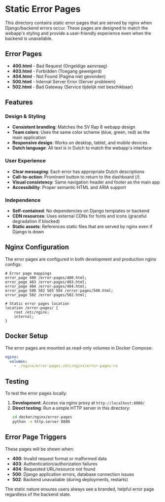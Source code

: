 # Static Error Pages

This directory contains static error pages that are served by nginx when Django/backend errors occur. These pages are designed to match the webapp's styling and provide a user-friendly experience even when the backend is unavailable.

## Error Pages

- **400.html** - Bad Request (Ongeldige aanvraag)
- **403.html** - Forbidden (Toegang geweigerd)  
- **404.html** - Not Found (Pagina niet gevonden)
- **500.html** - Internal Server Error (Server probleem)
- **502.html** - Bad Gateway (Service tijdelijk niet beschikbaar)

## Features

### Design & Styling
- **Consistent branding**: Matches the SV Rap 8 webapp design
- **Team colors**: Uses the same color scheme (blue, green, red) as the main application
- **Responsive design**: Works on desktop, tablet, and mobile devices
- **Dutch language**: All text is in Dutch to match the webapp's interface

### User Experience
- **Clear messaging**: Each error has appropriate Dutch descriptions
- **Call-to-action**: Prominent button to return to the dashboard (/)
- **Visual consistency**: Same navigation header and footer as the main app
- **Accessibility**: Proper semantic HTML and ARIA support

### Independence
- **Self-contained**: No dependencies on Django templates or backend
- **CDN resources**: Uses external CDNs for fonts and icons (graceful degradation if blocked)
- **Static assets**: References static files that are served by nginx even if Django is down

## Nginx Configuration

The error pages are configured in both development and production nginx configs:

```nginx
# Error page mappings
error_page 400 /error-pages/400.html;
error_page 403 /error-pages/403.html;
error_page 404 /error-pages/404.html;
error_page 500 502 503 504 /error-pages/500.html;
error_page 502 /error-pages/502.html;

# Static error pages location
location /error-pages/ {
    root /etc/nginx;
    internal;
}
```

## Docker Setup

The error pages are mounted as read-only volumes in Docker Compose:

```yaml
nginx:
  volumes:
    - ./nginx/error-pages:/etc/nginx/error-pages:ro
```

## Testing

To test the error pages locally:

1. **Development**: Access via nginx proxy at `http://localhost:8080/`
2. **Direct testing**: Run a simple HTTP server in this directory:
   ```bash
   cd docker/nginx/error-pages
   python -m http.server 8080
   ```

## Error Page Triggers

These pages will be shown when:

- **400**: Invalid request format or malformed data
- **403**: Authentication/authorization failures  
- **404**: Requested URL/resource not found
- **500**: Django application errors, database connection issues
- **502**: Backend unavailable (during deployments, restarts)

The static nature ensures users always see a branded, helpful error page regardless of the backend state.